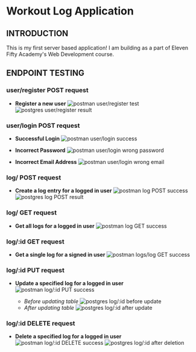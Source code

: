 # Workout Log Application

## INTRODUCTION

This is my first server based application! I am building as a part of Eleven Fifty Academy's Web Development course.

## ENDPOINT TESTING

### user/register POST request

- **Register a new user**
  ![postman user/register test](./testImages/postmanUserRegisterTest.png)
  ![postgres user/register result](./testImages/postgresRegisterUserResult.png)

### user/login POST request

- **Successful Login**
  ![postman user/login success](./testImages/postmanUserLoginSuccess.png)

- **Incorrect Password**
  ![postman user/login wrong password](./testImages/postmanUserLoginWrongPassword.png)

- **Incorrect Email Address**
  ![postman user/login wrong email](./testImages/postmanUserLoginWrongEmail.png)

### log/ POST request

- **Create a log entry for a logged in user**
  ![postman log POST success](./testImages/postmanLogCreateSuccess.png)
  ![postgres log POST result](./testImages/postgresLogCreateResult.png)

### log/ GET request

- **Get all logs for a logged in user**
  ![postman log GET success](./testImages/postmanLogGetAllSuccess.png)

### log/:id GET request

- **Get a single log for a signed in user**
  ![postman logs/log GET success](./testImages/postmanLogGetSingleSuccess.png)

### log/:id PUT request

- **Update a specified log for a logged in user**
  ![postman log/:id PUT success](./testImages/postmanLogUpdateSuccess.png)

  - _Before updating table_
    ![postgres log/:id before update](./testImages/postgresBeforeUpdate.png)
  - _After updating table_
    ![postgres log/:id after update](./testImages/postgresAfterUpdate.png)

### log/:id DELETE request

- **Delete a specified log for a logged in user**
  ![postman log/:id DELETE success](./testImages/postmanLogDeleteSuccess.png)
  ![postgres log/:id after deletion](./testImages/postgresAfterDelete.png)
